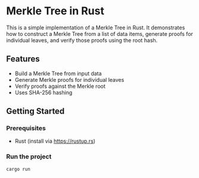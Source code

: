# Merkle Tree in Rust

This is a simple implementation of a Merkle Tree in Rust. It demonstrates how to construct a Merkle Tree from a list of data items, generate proofs for individual leaves, and verify those proofs using the root hash.

## Features

- Build a Merkle Tree from input data
- Generate Merkle proofs for individual leaves
- Verify proofs against the Merkle root
- Uses SHA-256 hashing

## Getting Started

### Prerequisites

- Rust (install via https://rustup.rs)

### Run the project

```bash
cargo run
